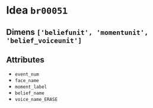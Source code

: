 # Idea `br00051`

## Dimens `['beliefunit', 'momentunit', 'belief_voiceunit']`

## Attributes
- `event_num`
- `face_name`
- `moment_label`
- `belief_name`
- `voice_name_ERASE`
